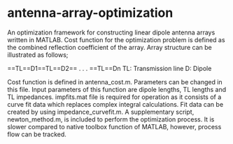 antenna-array-optimization
==========================

An optimization framework for constructing linear dipole antenna arrays written in MATLAB. 
Cost function for the optimization problem is defined as the combined reflection coefficient of the array.
Array structure can be illustrated as follows;

==TL==D1==TL==D2== . . . ==TL==Dn
TL: Transmission line   D: Dipole

Cost function is defined in antenna_cost.m. Parameters can be changed in this file. Input parameters of this function are
dipole lengths, TL lengths and TL impedances.
impfits.mat file is required for operation as it consists of a curve fit data which replaces complex integral calculations. Fit data can be created by using impedance_curvefit.m.
A supplementary script, newton_method.m, is included to perform the optimization process. It is slower compared to native
toolbox function of MATLAB, however, process flow can be tracked.
